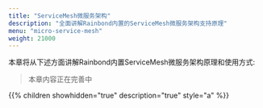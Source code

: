```yaml
---
title: "ServiceMesh微服务架构"
description: "全面讲解Rainbond内置的ServiceMesh微服务架构支持原理" 
menu: "micro-service-mesh"
weight: 21000
---
```


本章将从下述方面讲解Rainbond内置ServiceMesh微服务架构原理和使用方式:

> 本章内容正在完善中

{{% children showhidden="true" description="true" style="a"  %}}